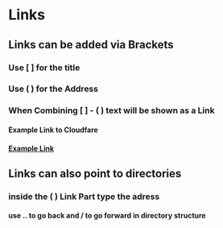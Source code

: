 # Links

## Links can be added via Brackets
### Use [ ] for the title
### Use ( ) for the Address
### When Combining [ ] - ( ) text will be shown as a Link
#### Example Link to Cloudfare
#### [Example Link](https://1.1.1.1)
## Links can also point to directories
### inside the ( ) Link Part type the adress
#### use .. to go back  and / to go forward in directory structure
